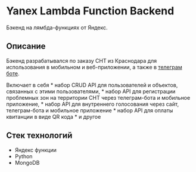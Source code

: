 # Yanex Lambda Function Backend

Бэкенд на лямбда-функциях от Яндекс. 

## Описание
Бэкенд разрабатывался по заказу СНТ из Краснодара для 
использования в мобильном и веб-приложении, а также в [телеграм боте](/examples/YLF-bot).

Включает в себя 
    * набор CRUD API для пользователей и объектов, связанных с этими пользователями, 
    * набор API для регистрации проблемных зон на территории СНТ через телеграм-бота и мобильное приложение,
    * набор API для внутреннего голосования через сайт, телеграм-бота и мобильное приложение
    * набор API для оплаты квитанции в виде QR кода
    * и другое

## Стек технологий

* Яндекс функции
* Python
* MongoDB
